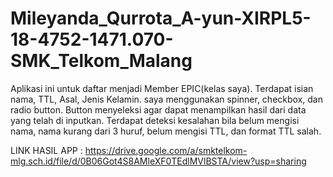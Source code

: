 # Mileyanda_Qurrota_A-yun-XIRPL5-18-4752-1471.070-SMK_Telkom_Malang
Aplikasi ini untuk daftar menjadi Member EPIC(kelas saya).
Terdapat isian nama, TTL, Asal, Jenis Kelamin. saya menggunakan spinner, checkbox, dan radio button.
Button menyeleksi agar dapat menampilkan hasil dari data yang telah di inputkan.
Terdapat deteksi kesalahan bila belum mengisi nama, nama kurang dari 3 huruf, belum mengisi TTL, dan format TTL salah.

LINK HASIL APP : https://drive.google.com/a/smktelkom-mlg.sch.id/file/d/0B06Got4S8AMleXF0TEdlMVlBSTA/view?usp=sharing
